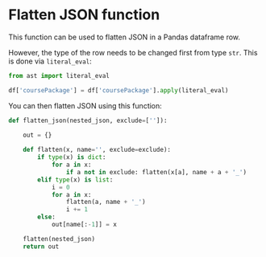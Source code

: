 # Flatten JSON function

This function can be used to flatten JSON in a Pandas dataframe row.

However, the type of the row needs to be changed first from type `str`. This is done via `literal_eval`: 

```python
from ast import literal_eval

df['coursePackage'] = df['coursePackage'].apply(literal_eval)
```

You can then flatten JSON using this function:

```python
def flatten_json(nested_json, exclude=['']):
  
    out = {}

    def flatten(x, name='', exclude=exclude):
        if type(x) is dict:
            for a in x:
                if a not in exclude: flatten(x[a], name + a + '_')
        elif type(x) is list:
            i = 0
            for a in x:
                flatten(a, name + '_')
                i += 1
        else:
            out[name[:-1]] = x

    flatten(nested_json)
    return out
```
